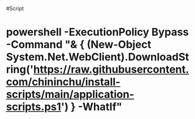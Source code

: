 #Script

# powershell -ExecutionPolicy Bypass -Command "& { (New-Object System.Net.WebClient).DownloadString('https://raw.githubusercontent.com/chininchu/install-scripts/main/application-scripts.ps1') } -WhatIf" 